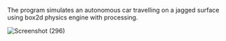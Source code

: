 The program simulates an autonomous car travelling on a jagged surface using box2d physics engine with processing.

![Screenshot (296)](https://user-images.githubusercontent.com/116943667/224427850-1828c567-8ede-497a-9da4-2d7d662e3814.png)
